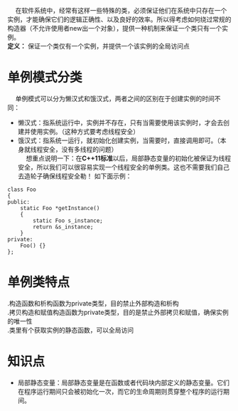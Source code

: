 &emsp; 在软件系统中，经常有这样一些特殊的类，必须保证他们在系统中只存在一个实例，才能确保它们的逻辑正确性、以及良好的效率。所以得考虑如何绕过常规的构造器（不允许使用者new出一个对象），提供一种机制来保证一个类只有一个实例。  
**定义：** 保证一个类仅有一个实例，并提供一个该实例的全局访问点
# 单例模式分类
&emsp; 单例模式可以分为懒汉式和饿汉式，两者之间的区别在于创建实例的时间不同：   
* 懒汉式：指系统运行中，实例并不存在，只有当需要使用该实例时，才会去创建并使用实例。（这种方式要考虑线程安全）  
* 饿汉式：指系统一运行，就初始化创建实例，当需要时，直接调用即可。（本身就线程安全，没有多线程的问题）  
&emsp; 想重点说明一下：在**C++11标准**以后，局部静态变量的初始化被保证为线程安全，所以我们可以很容易实现一个线程安全的单例类。这也不需要我们自己去造轮子确保线程安全勒！ 如下面示例： 
```
class Foo
{
public:
    static Foo *getInstance()
    {
        static Foo s_instance;
        return &s_instance;
    }
private:
    Foo() {}
};
```

# 单例类特点

.构造函数和析构函数为private类型，目的禁止外部构造和析构  
.拷贝构造和赋值构造函数为private类型，目的是禁止外部拷贝和赋值，确保实例的唯一性  
.类里有个获取实例的静态函数，可以全局访问  

# 知识点 
* 局部静态变量：局部静态变量是在函数或者代码块内部定义的静态变量。它们在程序运行期间只会被初始化一次，而它的生命周期则贯穿整个程序的运行期间。